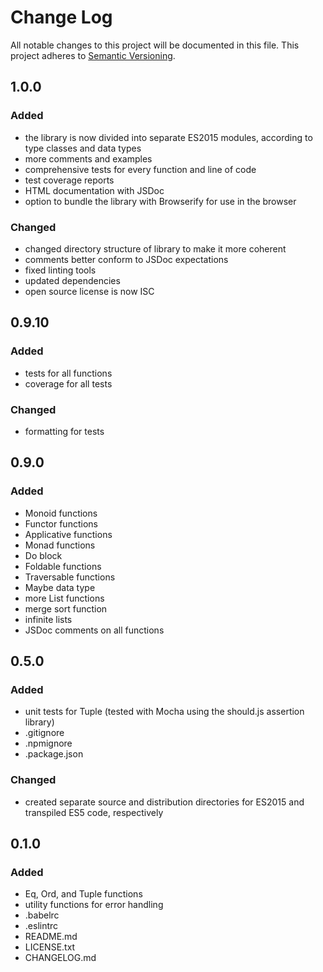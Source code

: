 # Change Log
All notable changes to this project will be documented in this file.
This project adheres to [Semantic Versioning](http://semver.org/).

## 1.0.0
### Added
- the library is now divided into separate ES2015 modules, according to type classes and data types
- more comments and examples
- comprehensive tests for every function and line of code
- test coverage reports
- HTML documentation with JSDoc
- option to bundle the library with Browserify for use in the browser

### Changed
- changed directory structure of library to make it more coherent
- comments better conform to JSDoc expectations
- fixed linting tools
- updated dependencies
- open source license is now ISC

## 0.9.10
### Added
- tests for all functions
- coverage for all tests

### Changed
- formatting for tests

## 0.9.0
### Added
- Monoid functions
- Functor functions
- Applicative functions
- Monad functions
- Do block
- Foldable functions
- Traversable functions
- Maybe data type
- more List functions
- merge sort function
- infinite lists
- JSDoc comments on all functions

## 0.5.0
### Added
- unit tests for Tuple (tested with Mocha using the should.js assertion library)
- .gitignore
- .npmignore
- .package.json

### Changed
- created separate source and distribution directories for ES2015 and transpiled ES5 code, respectively

## 0.1.0
### Added
- Eq, Ord, and Tuple functions
- utility functions for error handling
- .babelrc
- .eslintrc
- README.md
- LICENSE.txt
- CHANGELOG.md

